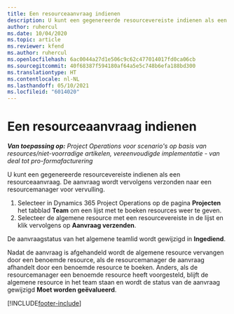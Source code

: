 ```yaml
---
title: Een resourceaanvraag indienen
description: U kunt een gegenereerde resourcevereiste indienen als een resourceaanvraag. De aanvraag wordt vervolgens verzonden naar een resourcemanager voor vervulling.
author: ruhercul
ms.date: 10/04/2020
ms.topic: article
ms.reviewer: kfend
ms.author: ruhercul
ms.openlocfilehash: 6ac0044a27d1e506c9c62c477014017fd0ca06cb
ms.sourcegitcommit: 40f68387f594180af64a5e5c748b6efa188bd300
ms.translationtype: HT
ms.contentlocale: nl-NL
ms.lasthandoff: 05/10/2021
ms.locfileid: "6014020"
---
```

# <a name="submit-a-resource-request"></a>Een resourceaanvraag indienen

_**Van toepassing op:** Project Operations voor scenario's op basis van resources/niet-voorradige artikelen, vereenvoudigde implementatie - van deal tot pro-formafacturering_

U kunt een gegenereerde resourcevereiste indienen als een resourceaanvraag. De aanvraag wordt vervolgens verzonden naar een resourcemanager voor vervulling.

1. Selecteer in Dynamics 365 Project Operations op de pagina **Projecten** het tabblad **Team** om een lijst met te boeken resources weer te geven. 
2. Selecteer de algemene resource met een resourcevereiste in de lijst en klik vervolgens op **Aanvraag verzenden**.

De aanvraagstatus van het algemene teamlid wordt gewijzigd in **Ingediend**.

Nadat de aanvraag is afgehandeld wordt de algemene resource vervangen door een benoemde resource, als de resourcemanager de aanvraag afhandelt door een benoemde resource te boeken. Anders, als de resourcemanager een benoemde resource heeft voorgesteld, blijft de algemene resource in het team staan en wordt de status van de aanvraag gewijzigd **Moet worden geëvalueerd**.


[!INCLUDE[footer-include](../includes/footer-banner.md)]